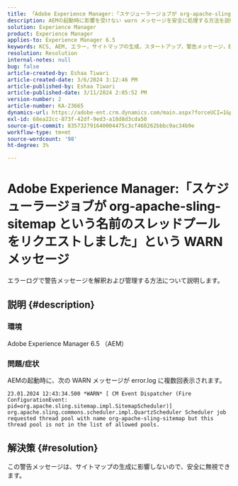 ```yaml
---
title: 「Adobe Experience Manager:「スケジューラージョブが org-apache-sling-sitemap という名前のスレッドプールをリクエストしました」という WARN メッセージ」
description: AEMの起動時に影響を受けない warn メッセージを安全に処理する方法を説明します。
solution: Experience Manager
product: Experience Manager
applies-to: Experience Manager 6.5
keywords: KCS, AEM, エラー，サイトマップの生成，スタートアップ，警告メッセージ，Error.log, スレッドプール
resolution: Resolution
internal-notes: null
bug: false
article-created-by: Eshaa Tiwari
article-created-date: 3/6/2024 3:12:46 PM
article-published-by: Eshaa Tiwari
article-published-date: 3/11/2024 2:05:52 PM
version-number: 2
article-number: KA-23665
dynamics-url: https://adobe-ent.crm.dynamics.com/main.aspx?forceUCI=1&pagetype=entityrecord&etn=knowledgearticle&id=ce4145f6-cbdb-ee11-904d-6045bd006b4b
exl-id: 68ea22cc-873f-42df-9ed3-a18d8d3cda50
source-git-commit: 835732791640004475c3cf468262bbbc9ac34b9e
workflow-type: tm+mt
source-wordcount: '98'
ht-degree: 3%

---
```


# Adobe Experience Manager:「スケジューラージョブが org-apache-sling-sitemap という名前のスレッドプールをリクエストしました」という WARN メッセージ


エラーログで警告メッセージを解釈および管理する方法について説明します。

## 説明 {#description}


### <b>環境</b>

Adobe Experience Manager 6.5 （AEM）

### 問題/症状

AEMの起動時に、次の WARN メッセージが error.log に複数回表示されます。


```
23.01.2024 12:43:34.500 *WARN* [ CM Event Dispatcher (Fire ConfigurationEvent: pid=org.apache.sling.sitemap.impl.SitemapScheduler)]  org.apache.sling.commons.scheduler.impl.QuartzScheduler Scheduler job requested thread pool with name org-apache-sling-sitemap but this thread pool is not in the list of allowed pools.
```





## 解決策 {#resolution}


この警告メッセージは、サイトマップの生成に影響しないので、安全に無視できます。
